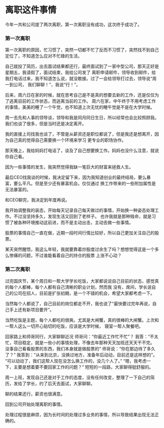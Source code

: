 # 离职这件事情

今年一共和公司提了两次离职，第一次离职没有成功，这次终于成功了。

### 第一次离职

第一次离职的原因，忙习惯了，突然一切都不忙了反而不习惯了，突然找不到自己定位了，不知道怎么应对不忙碌的生活。

自己就投了简历，出去面试结果都还行，最终面试到了一家中型公司，那天正好是星期五，我请假了，面试结束，我给公司发了
离职申请邮件，领导收到邮件，给我打电话过来，我不知道怎么说，就没敢接。过了一会给领导打过去，领导说“周一到公司，
我们聊聊！”，我说“行！”。

后来，周六日在家的时候，就在思考自己是不是真的想要去新的工作，还是仅仅为了逃离目前的工作状态，而逃离当前的工作。
周六在家，中午终于不用考虑工作的事情，美美的睡了一个午觉，也不知道上次无忧的睡午觉是不是在大学时候。

周一去先和人事的领导谈，领导和我是同月同日生日，所以经常也会比较照顾我。
我们也谈了很多，但是当时还是决定离开。

我的直接上司找我也谈了，不管是从薪资还是职位都说了，但是我还是想离开，因为自己真的觉得自己需要换一个环境来学习
更专业的职场协作。

那天晚上，我给妈妈打电话了，谈及了自己想要换工作。妈妈也没什么注意，就说你自己看。

因为一些事情的发生，我突然觉得我缺一笔巨大的财富来拯救人生。

最后CEO找我谈的时候，我决定留下来，因为我知道创业的最终结局，要么暴富，要么平凡。但是至少还有暴富机会。仅仅通过
换工作带来的一些附加属性是无法暴富的。

和CEO聊完，我决定到年度再说。

我开始调整我的装态，开始每天记录自己每天做过的事情，开始换一种姿态处理工作。不过没坚持多久，发现生活又回到了老样子。
也许我就是那种贱命，就是习惯了被各种环境推动这前进，而不是主动出击，主动去做一些事情。

股票的事情自己一直在做，近期一段时间行情比较好，所以自己更加关注自己的股票。

某天突然醒悟，我这么年轻，我就要靠着炒股度过余生了吗？想想觉得这是一个多么惨痛的问题，不过谁能看着自己的持仓的股票
上涨不心动？


### 第二次离职

过完国庆节，某个周日和一帮大学学长吃饭，大家都说说自己目前的状态，感觉真的每个人都棒，每个人都有自己清晰的职业计划，然而我
没有，席间，学长说自己的公司在招人，目前是扩张初期，是一个不错的机会，希望大家都考虑一下。

当然每个人都说了，自己目前的岗位都走不开，我也说了“最快要过完年再说，自己手上还有新项目要开”。

当然吃饭是主题，每个人都吃的很爽。尤其是大闸蟹，真的很棒的大闸蟹。上次和一帮人这么一切开心贴切的吃饭，应该是大学时候，
寝室一帮人聚餐吧。

回家路上和师哥同行，大家聊聊近况
师哥问：“你最近工作忙不忙”？
我答：“不太忙，项目稳定，就是一些小的事情处理，不像去年那种天天加班还天天干不完。
没事自己看看股票的东西，我们本身就是做股票的”
师哥说：“你在那边待了多久了？”
我答到：“从来到北京，没换过地方，准备年后动动，目前还是这样想的”。
“可以动动了，我们这帮人现在没怎么换工作的，没几个人了。”
“嗯，我考虑一下，主要是想着要不要回家工作的问题？”
短短的一段路，大家聊得挺舒服的。

周一上班，发现自己还是对于工作的态度，没有任何改变，整理了一下自己的简历，发给了学长，约了后天去面试，大家聊聊。

聊的结果还行，薪资也很满意。

回到公司开始处理离职的事情。

处理过程很是麻烦，因为长时间的处理过多业务的事情，所以导致结果出现无法正确的。


 